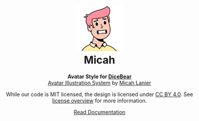 <h1 align="center"><img src="./tests/svg/0.svg" width="124" /> <br />Micah</h1>
<p align="center">
  <strong>Avatar Style for <a href="https://dicebear.com/">DiceBear</a></strong><br />
  <a href="https://www.figma.com/community/file/829741575478342595">Avatar Illustration System</a>
  by <a href="https://dribbble.com/micahlanier">Micah Lanier</a>
</p>

<p align="center">
  While our code is MIT licensed, the design is licensed under
  <a href="https://creativecommons.org/licenses/by/4.0/">CC BY 4.0</a>.
  See <a href="https://dicebear.com/licenses">license overview</a> for more information.
</p>

<p align="center">
  <a href="https://dicebear.com/styles/micah">
    Read Documentation
  </a>
</p>
